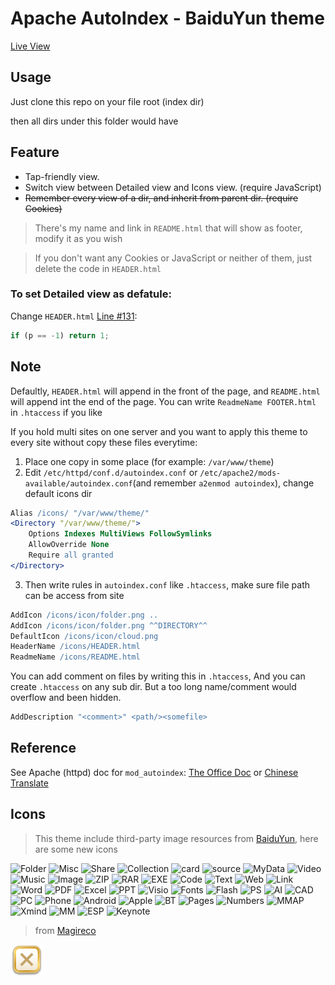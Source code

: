 # Apache AutoIndex - BaiduYun theme
[Live View](http://jp.rika.ren/apk/)

## Usage
Just clone this repo on your file root (index dir)

then all dirs under this folder would have 

## Feature
* Tap-friendly view.
* Switch view between Detailed view and Icons view. (require JavaScript)
* ~~Remember every view of a dir, and inherit from parent dir. (require Cookies)~~

> There's my name and link in `README.html` that will show as footer, modify it as you wish

> If you don't want any Cookies or JavaScript or neither of them, just delete the code in `HEADER.html`

### To set Detailed view as defatule:
Change `HEADER.html` [Line #131](HEADER.html#L131):
```javascript
if (p == -1) return 1;
```

## Note
Defaultly, `HEADER.html` will append in the front of the page, and `README.html` will append int the end of the page. You can write `ReadmeName FOOTER.html` in `.htaccess` if you like

If you hold multi sites on one server and you want to apply this theme to every site without copy these files everytime:
1. Place one copy in some place (for example: `/var/www/theme`)
2. Edit `/etc/httpd/conf.d/autoindex.conf` or `/etc/apache2/mods-available/autoindex.conf`(and remember `a2enmod autoindex`), change default icons dir
```apache
Alias /icons/ "/var/www/theme/"
<Directory "/var/www/theme/">
    Options Indexes MultiViews FollowSymlinks
    AllowOverride None
    Require all granted
</Directory>
```
3. Then write rules in `autoindex.conf` like `.htaccess`, make sure file path can be access from site
```apache
AddIcon /icons/icon/folder.png ..
AddIcon /icons/icon/folder.png ^^DIRECTORY^^
DefaultIcon /icons/icon/cloud.png
HeaderName /icons/HEADER.html
ReadmeName /icons/README.html
```

You can add comment on files by writing this in `.htaccess`, And you can create `.htaccess` on any sub dir. But a too long name/comment would overflow and been hidden.

```apache
AddDescription "<comment>" <path/><somefile>
```

## Reference
See Apache (httpd) doc for `mod_autoindex`: [The Office Doc](http://httpd.apache.org/docs/current/mod/mod_autoindex.html) or [Chinese Translate](https://www.php.cn/manual/view/17749.html)

## Icons
> This theme include third-party image resources from [BaiduYun](pan.baidu.com), here are some new icons

![Folder](https://pan.baidu.com/box-static/file-widget-1/sysIcon/img/Folder_54_78c9568.png)
![Misc](https://pan.baidu.com/box-static/file-widget-1/sysIcon/img/Misc_54_441d234.png)
![Share](https://pan.baidu.com/box-static/file-widget-1/sysIcon/img/Share_54_142956d.png)
![Collection](https://pan.baidu.com/box-static/file-widget-1/sysIcon/img/Collection_54_7d61f0d.png)
![card](https://pan.baidu.com/box-static/file-widget-1/sysIcon/img/card_54_25f7f47.png)
![source](https://pan.baidu.com/box-static/file-widget-1/sysIcon/img/source_54_4c37fd2.png)
![MyData](https://pan.baidu.com/box-static/file-widget-1/sysIcon/img/MyData_54_500e8ec.png)
![Video](https://pan.baidu.com/box-static/file-widget-1/common/Video_54_7e51352.png)
![Music](https://pan.baidu.com/box-static/file-widget-1/common/Music_54_e4168c1.png)
![Image](https://pan.baidu.com/box-static/file-widget-1/common/Picture_24_7d34de9.png)
![ZIP](https://pan.baidu.com/box-static/file-widget-1/common/ZIP_54_e159554.png)
![RAR](https://pan.baidu.com/box-static/file-widget-1/common/RAR_54_38a4dee.png)
![EXE](https://pan.baidu.com/box-static/file-widget-1/sysIcon/img/EXE_54_7d37e74.png)
![Code](https://pan.baidu.com/box-static/file-widget-1/common/Code_54_dc1557f.png)
![Text](https://pan.baidu.com/box-static/file-widget-1/common/Text_54_740be91.png)
![Web](https://pan.baidu.com/box-static/file-widget-1/sysIcon/img/Web_54_8b00f4d.png)
![Link](https://pan.baidu.com/box-static/file-widget-1/sysIcon/img/Links_54_de14a60.png)
![Word](https://pan.baidu.com/box-static/file-widget-1/common/Word_54_1697817.png)
![PDF](https://pan.baidu.com/box-static/file-widget-1/common/PDF_54_6d11964.png)
![Excel](https://pan.baidu.com/box-static/file-widget-1/common/Excel_54_87f09d6.png)
![PPT](https://pan.baidu.com/box-static/file-widget-1/common/PPT_54_7f2f21a.png)
![Visio](https://pan.baidu.com/box-static/file-widget-1/common/Visio_54_9948b72.png)
![Fonts](https://pan.baidu.com/box-static/file-widget-1/sysIcon/img/Fonts_54_31425f7.png)
![Flash](https://pan.baidu.com/box-static/file-widget-1/sysIcon/img/Flash_54_ac112d6.png)
![PS](https://pan.baidu.com/box-static/file-widget-1/sysIcon/img/PS_54_53f38c4.png)
![AI](https://pan.baidu.com/box-static/file-widget-1/sysIcon/img/AI_54_b6553d9.png)
![CAD](https://pan.baidu.com/box-static/file-widget-1/common/CAD_54_7a62eee.png)
![PC](https://pan.baidu.com/box-static/file-widget-1/sysIcon/img/PC_54_e16989b.png)
![Phone](https://pan.baidu.com/box-static/file-widget-1/sysIcon/img/Phone_54_7f262c3.png)
![Android](https://pan.baidu.com/box-static/file-widget-1/sysIcon/img/Android_54_daaaf00.png)
![Apple](https://pan.baidu.com/box-static/file-widget-1/sysIcon/img/Apple_54_3f940b5.png)
![BT](https://pan.baidu.com/box-static/file-widget-1/common/BT_54_5cad9fb.png)
![Pages](https://pan.baidu.com/box-static/file-widget-1/sysIcon/img/Pages_54_bf96030.png)
![Numbers](https://pan.baidu.com/box-static/file-widget-1/sysIcon/img/Numbers_54_397f8aa.png)
![MMAP](https://pan.baidu.com/box-static/file-widget-1/common/MMAP_54_2dd9ccc.png)
![Xmind](https://pan.baidu.com/box-static/file-widget-1/common/Xmind_54_fb36d59.png)
![MM](https://pan.baidu.com/box-static/file-widget-1/common/MM_54_b0af0a9.png)
![ESP](https://pan.baidu.com/box-static/file-widget-1/sysIcon/img/EPS_54_7f8fbd3.png)
![Keynote](https://pan.baidu.com/box-static/file-widget-1/sysIcon/img/Keynote_54_0f6905d.png)

> from [Magireco](magireco.com)

![close](icon/popup_close.png)

